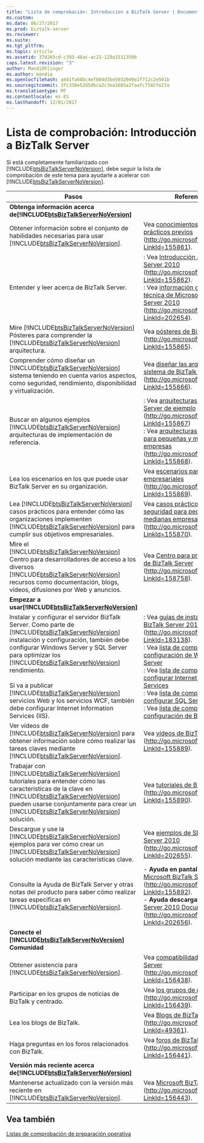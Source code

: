 ```yaml
---
title: "Lista de comprobación: Introducción a BizTalk Server | Documentos de Microsoft"
ms.custom: 
ms.date: 06/27/2017
ms.prod: biztalk-server
ms.reviewer: 
ms.suite: 
ms.tgt_pltfrm: 
ms.topic: article
ms.assetid: 37d265cd-c393-46ac-ac21-129a1511359b
caps.latest.revision: "3"
author: MandiOhlinger
ms.author: mandia
ms.openlocfilehash: a441fa60bc4ef084d3be5032049e2f712c2e501b
ms.sourcegitcommit: 3fc338e52d5dbca2c3ea1685a2faafc7582fe23a
ms.translationtype: MT
ms.contentlocale: es-ES
ms.lasthandoff: 12/01/2017
---
```

# <a name="checklist-getting-started-with-biztalk-server"></a>Lista de comprobación: Introducción a BizTalk Server
Si está completamente familiarizado con [!INCLUDE[btsBizTalkServerNoVersion](../includes/btsbiztalkservernoversion-md.md)], debe seguir la lista de comprobación de este tema para ayudarle a acelerar con [!INCLUDE[btsBizTalkServerNoVersion](../includes/btsbiztalkservernoversion-md.md)].  
  
|Pasos|Referencia|  
|-----------|---------------|  
|**Obtenga información acerca de[!INCLUDE[btsBizTalkServerNoVersion](../includes/btsbiztalkservernoversion-md.md)]**||  
|Obtener información sobre el conjunto de habilidades necesarias para usar [!INCLUDE[btsBizTalkServerNoVersion](../includes/btsbiztalkservernoversion-md.md)].|Vea [conocimientos teóricos y prácticos previos](http://go.microsoft.com/fwlink/?LinkId=155861) (http://go.microsoft.com/fwlink/?LinkId=155861).|  
|Entender y leer acerca de BizTalk Server.|: Vea [Introducción a BizTalk Server 2010](http://go.microsoft.com/fwlink/?LinkId=155862) (http://go.microsoft.com/fwlink/?LinkId=155862).<br />: Vea [información general técnica de Microsoft BizTalk Server 2010](http://go.microsoft.com/fwlink/?LinkId=202654) (http://go.microsoft.com/fwlink/?LinkId=202654).|  
|Mire [!INCLUDE[btsBizTalkServerNoVersion](../includes/btsbiztalkservernoversion-md.md)] Pósteres para comprender la [!INCLUDE[btsBizTalkServerNoVersion](../includes/btsbiztalkservernoversion-md.md)] arquitectura.|Vea [pósteres de BizTalk Server](http://go.microsoft.com/fwlink/?LinkId=155865) (http://go.microsoft.com/fwlink/?LinkId=155865).|  
|Comprender cómo diseñar un [!INCLUDE[btsBizTalkServerNoVersion](../includes/btsbiztalkservernoversion-md.md)] sistema teniendo en cuenta varios aspectos, como seguridad, rendimiento, disponibilidad y virtualización.|Vea [diseñar las arquitecturas de sistema de BizTalk Server](http://go.microsoft.com/fwlink/?LinkId=155866) (http://go.microsoft.com/fwlink/?LinkId=155866).|  
|Buscar en algunos ejemplos [!INCLUDE[btsBizTalkServerNoVersion](../includes/btsbiztalkservernoversion-md.md)] arquitecturas de implementación de referencia.|: Vea [arquitecturas de BizTalk Server de ejemplo](http://go.microsoft.com/fwlink/?LinkId=155867) (http://go.microsoft.com/fwlink/?LinkId=155867)<br />: Vea [arquitecturas de ejemplo para pequeñas y medianas empresas](http://go.microsoft.com/fwlink/?LinkId=155868) (http://go.microsoft.com/fwlink/?LinkId=155868).|  
|Lea los escenarios en los que puede usar BizTalk Server en su organización.|Vea [escenarios para soluciones empresariales](http://go.microsoft.com/fwlink/?LinkId=155869) (http://go.microsoft.com/fwlink/?LinkId=155869).|  
|Lea [!INCLUDE[btsBizTalkServerNoVersion](../includes/btsbiztalkservernoversion-md.md)] casos prácticos para entender cómo las organizaciones implementen [!INCLUDE[btsBizTalkServerNoVersion](../includes/btsbiztalkservernoversion-md.md)] para cumplir sus objetivos empresariales.|Vea [casos prácticos de seguridad para pequeñas y medianas empresas](http://go.microsoft.com/fwlink/?LinkId=155870) (http://go.microsoft.com/fwlink/?LinkId=155870).|  
|Mire el [!INCLUDE[btsBizTalkServerNoVersion](../includes/btsbiztalkservernoversion-md.md)] Centro para desarrolladores de acceso a los diversos [!INCLUDE[btsBizTalkServerNoVersion](../includes/btsbiztalkservernoversion-md.md)] recursos como documentación, blogs, vídeos, difusiones por Web y anuncios.|Vea [Centro para programadores de BizTalk Server](http://go.microsoft.com/fwlink/?LinkId=158758) (http://go.microsoft.com/fwlink/?LinkId=158758).|  
|**Empezar a usar[!INCLUDE[btsBizTalkServerNoVersion](../includes/btsbiztalkservernoversion-md.md)]**||  
|Instalar y configurar el servidor BizTalk Server. Como parte de [!INCLUDE[btsBizTalkServerNoVersion](../includes/btsbiztalkservernoversion-md.md)] instalación y configuración, también debe configurar Windows Server y SQL Server para optimizar los [!INCLUDE[btsBizTalkServerNoVersion](../includes/btsbiztalkservernoversion-md.md)] rendimiento.<br /><br /> Si va a publicar [!INCLUDE[btsBizTalkServerNoVersion](../includes/btsbiztalkservernoversion-md.md)] servicios Web y los servicios WCF, también debe configurar Internet Information Services (IIS).|: Vea [guías de instalación de BizTalk Server 2010](http://go.microsoft.com/fwlink/?LinkId=183138) (http://go.microsoft.com/fwlink/?LinkId=183138).<br />: Vea [lista de comprobación: configuración de Windows Server](~/technical-guides/checklist-configuring-windows-server.md)<br />: Vea [lista de comprobación: configurar Internet Information Services](~/technical-guides/checklist-configuring-internet-information-services.md)<br />: Vea [lista de comprobación: configurar SQL Server](~/technical-guides/checklist-configuring-sql-server.md)<br />: Vea [lista de comprobación: configuración de BizTalk Server](~/technical-guides/checklist-configuring-biztalk-server.md)|  
|Ver vídeos de [!INCLUDE[btsBizTalkServerNoVersion](../includes/btsbiztalkservernoversion-md.md)] para obtener información sobre cómo realizar las tareas claves mediante [!INCLUDE[btsBizTalkServerNoVersion](../includes/btsbiztalkservernoversion-md.md)].|Vea [vídeos de BizTalk Server](http://go.microsoft.com/fwlink/?LinkId=155889) (http://go.microsoft.com/fwlink/?LinkId=155889).|  
|Trabajar con [!INCLUDE[btsBizTalkServerNoVersion](../includes/btsbiztalkservernoversion-md.md)] tutoriales para entender cómo las características de la clave en [!INCLUDE[btsBizTalkServerNoVersion](../includes/btsbiztalkservernoversion-md.md)] pueden usarse conjuntamente para crear un [!INCLUDE[btsBizTalkServerNoVersion](../includes/btsbiztalkservernoversion-md.md)] solución.|Vea [tutoriales de BizTalk Server](http://go.microsoft.com/fwlink/?LinkId=155890) (http://go.microsoft.com/fwlink/?LinkId=155890).|  
|Descargue y use la [!INCLUDE[btsBizTalkServerNoVersion](../includes/btsbiztalkservernoversion-md.md)] ejemplos para ver cómo crear un [!INCLUDE[btsBizTalkServerNoVersion](../includes/btsbiztalkservernoversion-md.md)] solución mediante las características clave.|Vea [ejemplos de SDK de BizTalk Server 2010](http://go.microsoft.com/fwlink/?LinkId=202655) (http://go.microsoft.com/fwlink/?LinkId=202655).|  
|Consulte la Ayuda de BizTalk Server y otras notas del producto para saber cómo realizar tareas específicas en [!INCLUDE[btsBizTalkServerNoVersion](../includes/btsbiztalkservernoversion-md.md)].|-   **Ayuda en pantalla** : [ayuda de Microsoft BizTalk Server 2010](http://go.microsoft.com/fwlink/?LinkId=155892) (http://go.microsoft.com/fwlink/?LinkId=155892).<br />-   **Ayuda descargable** : [BizTalk Server 2010 Documentation](http://go.microsoft.com/fwlink/?LinkId=202656) (http://go.microsoft.com/fwlink/?LinkId=202656).|  
|**Conecte el [!INCLUDE[btsBizTalkServerNoVersion](../includes/btsbiztalkservernoversion-md.md)] Comunidad**||  
|Obtener asistencia para [!INCLUDE[btsBizTalkServerNoVersion](../includes/btsbiztalkservernoversion-md.md)].|Vea [compatibilidad de BizTalk Server](http://go.microsoft.com/fwlink/?LinkId=156438) (http://go.microsoft.com/fwlink/?LinkId=156438).|  
|Participar en los grupos de noticias de BizTalk y centrado.|Vea [los grupos de noticias](http://go.microsoft.com/fwlink/?LinkId=156439) (http://go.microsoft.com/fwlink/?LinkId=156439).|  
|Lea los blogs de BizTalk.|Vea [Blogs de BizTalk Server](http://go.microsoft.com/fwlink/?LinkId=49361) (http://go.microsoft.com/fwlink/?LinkId=49361).|  
|Haga preguntas en los foros relacionados con BizTalk.|Vea [foros de BizTalk Server](http://go.microsoft.com/fwlink/?LinkId=156441) (http://go.microsoft.com/fwlink/?LinkId=156441).|  
|**Versión más reciente acerca de[!INCLUDE[btsBizTalkServerNoVersion](../includes/btsbiztalkservernoversion-md.md)]**||  
|Mantenerse actualizado con la versión más reciente en [!INCLUDE[btsBizTalkServerNoVersion](../includes/btsbiztalkservernoversion-md.md)].|Vea [Microsoft BizTalk Server](http://go.microsoft.com/fwlink/?LinkId=156443) (http://go.microsoft.com/fwlink/?LinkId=156443).|  
  
## <a name="see-also"></a>Vea también  
 [Listas de comprobación de preparación operativa](~/technical-guides/operational-readiness-checklists.md)